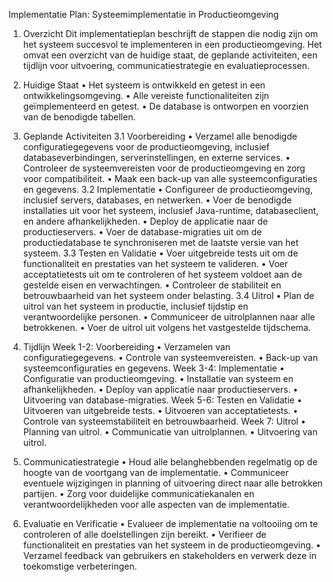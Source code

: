 Implementatie Plan: Systeemimplementatie in Productieomgeving
1. Overzicht
Dit implementatieplan beschrijft de stappen die nodig zijn om het systeem succesvol te implementeren in een productieomgeving. Het omvat een overzicht van de huidige staat, de geplande activiteiten, een tijdlijn voor uitvoering, communicatiestrategie en evaluatieprocessen.
2. Huidige Staat
•	Het systeem is ontwikkeld en getest in een ontwikkelingsomgeving.
•	Alle vereiste functionaliteiten zijn geïmplementeerd en getest.
•	De database is ontworpen en voorzien van de benodigde tabellen.
3. Geplande Activiteiten
3.1 Voorbereiding
•	Verzamel alle benodigde configuratiegegevens voor de productieomgeving, inclusief databaseverbindingen, serverinstellingen, en externe services.
•	Controleer de systeemvereisten voor de productieomgeving en zorg voor compatibiliteit.
•	Maak een back-up van alle systeemconfiguraties en gegevens.
3.2 Implementatie
•	Configureer de productieomgeving, inclusief servers, databases, en netwerken.
•	Voer de benodigde installaties uit voor het systeem, inclusief Java-runtime, databaseclient, en andere afhankelijkheden.
•	Deploy de applicatie naar de productieservers.
•	Voer de database-migraties uit om de productiedatabase te synchroniseren met de laatste versie van het systeem.
3.3 Testen en Validatie
•	Voer uitgebreide tests uit om de functionaliteit en prestaties van het systeem te valideren.
•	Voer acceptatietests uit om te controleren of het systeem voldoet aan de gestelde eisen en verwachtingen.
•	Controleer de stabiliteit en betrouwbaarheid van het systeem onder belasting.
3.4 Uitrol
•	Plan de uitrol van het systeem in productie, inclusief tijdstip en verantwoordelijke personen.
•	Communiceer de uitrolplannen naar alle betrokkenen.
•	Voer de uitrol uit volgens het vastgestelde tijdschema.




4. Tijdlijn
Week 1-2: Voorbereiding
•	Verzamelen van configuratiegegevens.
•	Controle van systeemvereisten.
•	Back-up van systeemconfiguraties en gegevens.
Week 3-4: Implementatie
•	Configuratie van productieomgeving.
•	Installatie van systeem en afhankelijkheden.
•	Deploy van applicatie naar productieservers.
•	Uitvoering van database-migraties.
Week 5-6: Testen en Validatie
•	Uitvoeren van uitgebreide tests.
•	Uitvoeren van acceptatietests.
•	Controle van systeemstabiliteit en betrouwbaarheid.
Week 7: Uitrol
•	Planning van uitrol.
•	Communicatie van uitrolplannen.
•	Uitvoering van uitrol.
5. Communicatiestrategie
•	Houd alle belanghebbenden regelmatig op de hoogte van de voortgang van de implementatie.
•	Communiceer eventuele wijzigingen in planning of uitvoering direct naar alle betrokken partijen.
•	Zorg voor duidelijke communicatiekanalen en verantwoordelijkheden voor alle aspecten van de implementatie.
6. Evaluatie en Verificatie
•	Evalueer de implementatie na voltooiing om te controleren of alle doelstellingen zijn bereikt.
•	Verifieer de functionaliteit en prestaties van het systeem in de productieomgeving.
•	Verzamel feedback van gebruikers en stakeholders en verwerk deze in toekomstige verbeteringen.

